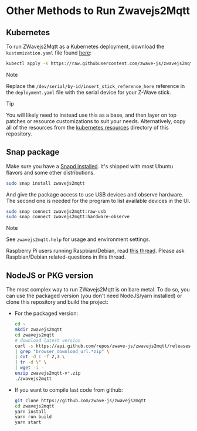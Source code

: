# Other Methods to Run Zwavejs2Mqtt

## Kubernetes

To run ZWavejs2Mqtt as a Kubernetes deployment, download the `kustomization.yaml` file found [here](https://raw.githubusercontent.com/zwave-js/zwavejs2mqtt/master/kustomization.yaml):

```bash
kubectl apply -k https://raw.githubusercontent.com/zwave-js/zwavejs2mqtt/master/kustomization.yaml
```

> [!NOTE]
> Replace the `/dev/serial/by-id/insert_stick_reference_here` reference in the `deployment.yaml` file with the serial device for your Z-Wave stick.

> [!TIP]
> You will likely need to instead use this as a base, and then layer on top patches or resource customizations to suit your needs. Alternatively, copy all of the resources from the [kubernetes resources](https://github.com/zwave-js/zwavejs2mqtt/tree/master/kubernetes) directory of this repository.

## Snap package

Make sure you have a [Snapd installed](https://snapcraft.io/docs/installing-snapd). It's shipped with most Ubuntu flavors and some other distributions.

```bash
sudo snap install zwavejs2mqtt
```

And give the package access to use USB devices and observe hardware. The second one is needed for the program to list available devices in the UI.

```bash
sudo snap connect zwavejs2mqtt:raw-usb
sudo snap connect zwavejs2mqtt:hardware-observe
```

> [!NOTE]
> See `zwavejs2mqtt.help` for usage and environment settings.
>
> Raspberry Pi users running Raspbian/Debian, read [this thread](https://github.com/zwave-js/zwavejs2mqtt/discussions/1216#discussion-3364776). Please ask Raspbian/Debian related-questions in this thread.

## NodeJS or PKG version

The most complex way to run ZWavejs2Mqtt is on bare metal. To do so, you can use the packaged version (you don't need NodeJS/yarn installed) or clone this repository and build the project:

- For the packaged version:

    ```bash
    cd ~
    mkdir zwavejs2mqtt
    cd zwavejs2mqtt
    # download latest version
    curl -s https://api.github.com/repos/zwave-js/zwavejs2mqtt/releases/latest  \
    | grep "browser_download_url.*zip" \
    | cut -d : -f 2,3 \
    | tr -d \" \
    | wget -i -
    unzip zwavejs2mqtt-v*.zip
    ./zwavejs2mqtt
    ```

- If you want to compile last code from github:

    ```bash
    git clone https://github.com/zwave-js/zwavejs2mqtt
    cd zwavejs2mqtt
    yarn install
    yarn run build
    yarn start
    ```
